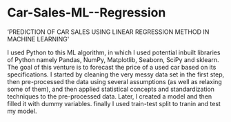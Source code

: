 # Car-Sales-ML--Regression

‘PREDICTION OF CAR SALES USING LINEAR REGRESSION METHOD IN MACHINE LEARNING'

I used Python to this ML algorithm, in which I used potential inbuilt libraries of Python namely Pandas, NumPy, Matplotlib, Seaborn, SciPy and sklearn. The goal of this venture is to forecast the price of a used car based on its specifications. I started by cleaning the very messy data set in the first step, then pre-processed the data using several assumptions (as well as relaxing some of them), and then applied statistical concepts and standardization techniques to the pre-processed data. Later, I created a model and then filled it with dummy variables. finally I used train-test split to tranin and test my model.
